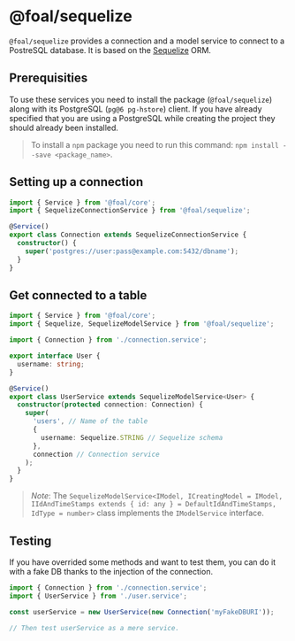 # @foal/sequelize

`@foal/sequelize` provides a connection and a model service to connect to a PostreSQL<!-- or MySQL--> database. It is based on the [Sequelize](http://docs.sequelizejs.com/) ORM.

## Prerequisities

To use these services you need to install the package (`@foal/sequelize`) along with its <!--MySQL (`mysql2`) or -->PostgreSQL (`pg@6 pg-hstore`) client<!--s-->. <!--If you have already specified which database you are using while creating the project they should already been installed.-->If you have already specified that you are using a PostgreSQL while creating the project they should already been installed.

> To install a `npm` package you need to run this command: `npm install --save <package_name>`.

## Setting up a connection

```typescript
import { Service } from '@foal/core';
import { SequelizeConnectionService } from '@foal/sequelize';

@Service()
export class Connection extends SequelizeConnectionService {
  constructor() {
    super('postgres://user:pass@example.com:5432/dbname');
  }
}
```

## Get connected to a table

```typescript
import { Service } from '@foal/core';
import { Sequelize, SequelizeModelService } from '@foal/sequelize';

import { Connection } from './connection.service';

export interface User {
  username: string;
}

@Service()
export class UserService extends SequelizeModelService<User> {
  constructor(protected connection: Connection) {
    super(
      'users', // Name of the table
      {
        username: Sequelize.STRING // Sequelize schema
      },
      connection // Connection service
    );
  }
}
```

> *Note*: The `SequelizeModelService<IModel, ICreatingModel = IModel, IIdAndTimeStamps extends { id: any } = DefaultIdAndTimeStamps, IdType = number>` class implements the `IModelService` interface.

## Testing

If you have overrided some methods and want to test them, you can do it with a fake DB thanks to the injection of the connection.

```typescript
import { Connection } from './connection.service';
import { UserService } from './user.service';

const userService = new UserService(new Connection('myFakeDBURI'));

// Then test userService as a mere service.
```